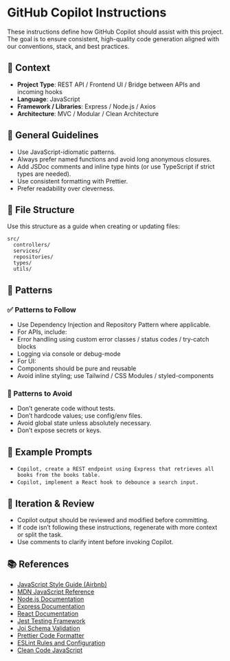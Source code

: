 # GitHub Copilot Instructions

These instructions define how GitHub Copilot should assist with this project. The goal is to ensure consistent, high-quality code generation aligned with our conventions, stack, and best practices.

## 🧠 Context

- **Project Type**: REST API / Frontend UI / Bridge between APIs and incoming hooks
- **Language**: JavaScript
- **Framework / Libraries**: Express / Node.js / Axios
- **Architecture**: MVC / Modular / Clean Architecture

## 🔧 General Guidelines

- Use JavaScript-idiomatic patterns.
- Always prefer named functions and avoid long anonymous closures.
- Add JSDoc comments and inline type hints (or use TypeScript if strict types are needed).
- Use consistent formatting with Prettier.
- Prefer readability over cleverness.

## 📁 File Structure

Use this structure as a guide when creating or updating files:

```text
src/
  controllers/
  services/
  repositories/
  types/
  utils/
```

## 🧶 Patterns

### ✅ Patterns to Follow

- Use Dependency Injection and Repository Pattern where applicable.
- For APIs, include:
- Error handling using custom error classes / status codes / try-catch blocks
- Logging via console or debug-mode
- For UI:
- Components should be pure and reusable
- Avoid inline styling; use Tailwind / CSS Modules / styled-components

### 🚫 Patterns to Avoid

- Don’t generate code without tests.
- Don’t hardcode values; use config/env files.
- Avoid global state unless absolutely necessary.
- Don’t expose secrets or keys.

## 🧩 Example Prompts

- `Copilot, create a REST endpoint using Express that retrieves all books from the books table.`
- `Copilot, implement a React hook to debounce a search input.`


## 🔁 Iteration & Review

- Copilot output should be reviewed and modified before committing.
- If code isn’t following these instructions, regenerate with more context or split the task.
- Use comments to clarify intent before invoking Copilot.

## 📚 References

- [JavaScript Style Guide (Airbnb)](https://github.com/airbnb/javascript)
- [MDN JavaScript Reference](https://developer.mozilla.org/en-US/docs/Web/JavaScript/Reference)
- [Node.js Documentation](https://nodejs.org/en/docs)
- [Express Documentation](https://expressjs.com/)
- [React Documentation](https://reactjs.org/docs/getting-started.html)
- [Jest Testing Framework](https://jestjs.io/docs/getting-started)
- [Joi Schema Validation](https://joi.dev/api/)
- [Prettier Code Formatter](https://prettier.io/docs/en/index.html)
- [ESLint Rules and Configuration](https://eslint.org/docs/latest/)
- [Clean Code JavaScript](https://github.com/ryanmcdermott/clean-code-javascript)